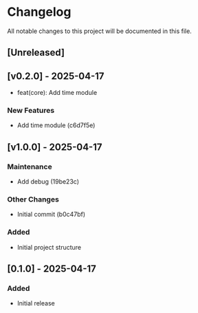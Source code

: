 # Changelog

All notable changes to this project will be documented in this file.

## [Unreleased]

## [v0.2.0] - 2025-04-17
- feat(core): Add time module

### New Features
- Add time module (c6d7f5e)



## [v1.0.0] - 2025-04-17
### Maintenance
- Add debug (19be23c)

### Other Changes
- Initial commit (b0c47bf)



### Added
- Initial project structure

## [0.1.0] - 2025-04-17

### Added
- Initial release
